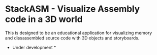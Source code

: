 # StackASM - Visualize Assembly code in a 3D world

This is designed to be an educational application for visualizing memory and dissassembled source code with 3D objects and storyboards.

* Under development *
